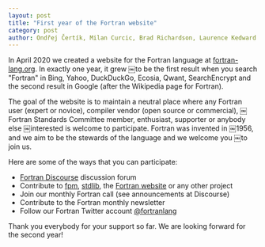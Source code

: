 ```yaml
---
layout: post
title: "First year of the Fortran website"
category: post
author: Ondřej Čertík, Milan Curcic, Brad Richardson, Laurence Kedward
---
```


In April 2020 we created a website for the Fortran language at
[fortran-lang.org](https://fortran-lang.org/). In exactly one year, it grew ￼to
be the first result when you search "Fortran" in Bing, Yahoo, DuckDuckGo,
Ecosia, Qwant, SearchEncrypt and the second result in Google (after the
Wikipedia page for Fortran).

The goal of the website is to maintain a neutral place where any Fortran user
(expert or novice), compiler vendor (open source or commercial), ￼Fortran
Standards Committee member, enthusiast, supporter or anybody else ￼interested
is welcome to participate. Fortran was invented in ￼1956, and we aim to be the
stewards of the language and we welcome you ￼to join us.

Here are some of the ways that you can participate:

* [Fortran Discourse](https://fortran-lang.discourse.group/) discussion forum
* Contribute to [fpm](https://github.com/fortran-lang/fpm/),
  [stdlib](https://github.com/fortran-lang/stdlib/),
  the [Fortran website](https://github.com/fortran-lang/fortran-lang.org) or
  any other project
* Join our monthly Fortran call (see announcements at Discourse)
* Contribute to the Fortran monthly newsletter
* Follow our Fortran Twitter account
  [@fortranlang](https://twitter.com/fortranlang)

Thank you everybody for your support so far. We are looking forward for the
second year!
